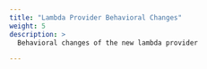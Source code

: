 ```yaml
---
title: "Lambda Provider Behavioral Changes"
weight: 5
description: >
  Behavioral changes of the new lambda provider

---
```


<script>
  anchor = window.location.href.split('#')[1]
  window.location.replace("/user-guide/aws/lambda/" + (anchor ? '#' + anchor : ''))
</script>